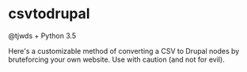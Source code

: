 # csvtodrupal

@tjwds + Python 3.5

Here's a customizable method of converting a CSV to Drupal nodes by bruteforcing your own website.  Use with caution (and not for evil). 
